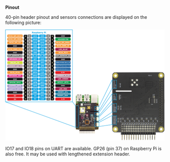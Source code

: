 
**Pinout**

40-pin header pinout and sensors connections are displayed on the following picture:

<a href="https://docs.emlid.com/navio2/Navio-dev/img/pinout.png" target="_blank"> ![scheme](img/pinout.png)</a>

IO17 and IO18 pins on UART are available. 
GP26 (pin 37) on Raspberry Pi is also free. It may be used with lengthened extension header.
